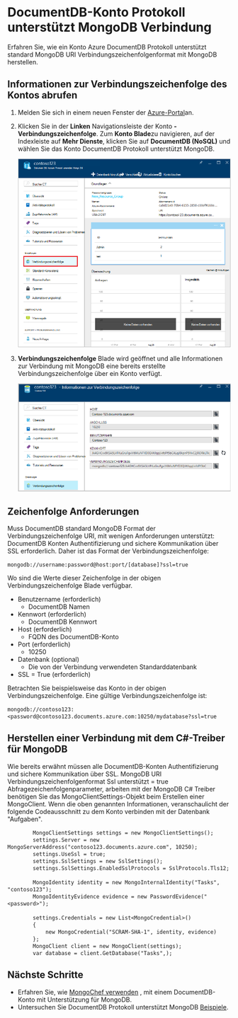 <properties 
    pageTitle="Ein DocumentDB Konto Protokoll unterstützt MongoDB | Microsoft Azure" 
    description="Erfahren Sie, wie ein Konto DocumentDB Protokoll unterstützt jetzt verfügbar für Vorschau MongoDB herstellen. Verbinden Sie die MongoDB-Verbindungszeichenfolge." 
    keywords="MongoDB-Verbindungszeichenfolge"
    services="documentdb" 
    authors="AndrewHoh" 
    manager="jhubbard" 
    editor="" 
    documentationCenter=""/>

<tags 
    ms.service="documentdb" 
    ms.workload="data-services" 
    ms.tgt_pltfrm="na" 
    ms.devlang="na" 
    ms.topic="article" 
    ms.date="08/23/2016" 
    ms.author="anhoh"/>

# <a name="how-to-connect-to-a-documentdb-account-with-protocol-support-for-mongodb"></a>DocumentDB-Konto Protokoll unterstützt MongoDB Verbindung

Erfahren Sie, wie ein Konto Azure DocumentDB Protokoll unterstützt standard MongoDB URI Verbindungszeichenfolgenformat mit MongoDB herstellen.  

## <a name="get-the-accounts-connection-string-information"></a>Informationen zur Verbindungszeichenfolge des Kontos abrufen

1. Melden Sie sich in einem neuen Fenster der [Azure-Portal](https://portal.azure.com)an.
2. Klicken Sie in der **Linken** Navigationsleiste der Konto **-Verbindungszeichenfolge**. Zum **Konto Blade**zu navigieren, auf der Indexleiste auf **Mehr Dienste**, klicken Sie auf **DocumentDB (NoSQL)** und wählen Sie das Konto DocumentDB Protokoll unterstützt MongoDB.

    ![Screenshot des alle Blades](./media/documentdb-connect-mongodb-account/SettingsBlade.png)

3. **Verbindungszeichenfolge** Blade wird geöffnet und alle Informationen zur Verbindung mit MongoDB eine bereits erstellte Verbindungszeichenfolge über ein Konto verfügt.

    ![Screenshot des Connection String Blades](./media/documentdb-connect-mongodb-account/ConnectionStringBlade.png)

## <a name="connection-string-requirements"></a>Zeichenfolge Anforderungen

Muss DocumentDB standard MongoDB Format der Verbindungszeichenfolge URI, mit wenigen Anforderungen unterstützt: DocumentDB Konten Authentifizierung und sichere Kommunikation über SSL erforderlich.  Daher ist das Format der Verbindungszeichenfolge:

    mongodb://username:password@host:port/[database]?ssl=true

Wo sind die Werte dieser Zeichenfolge in der obigen Verbindungszeichenfolge Blade verfügbar.

- Benutzername (erforderlich)
    - DocumentDB Namen
- Kennwort (erforderlich)
    - DocumentDB Kennwort
- Host (erforderlich)
    - FQDN des DocumentDB-Konto
- Port (erforderlich)
    - 10250
- Datenbank (optional)
    - Die von der Verbindung verwendeten Standarddatenbank
- SSL = True (erforderlich)

Betrachten Sie beispielsweise das Konto in der obigen Verbindungszeichenfolge.  Eine gültige Verbindungszeichenfolge ist:
    
    mongodb://contoso123:<password@contoso123.documents.azure.com:10250/mydatabase?ssl=true

## <a name="connecting-with-the-c-driver-for-mongodb"></a>Herstellen einer Verbindung mit dem C#-Treiber für MongoDB
Wie bereits erwähnt müssen alle DocumentDB-Konten Authentifizierung und sichere Kommunikation über SSL. MongoDB URI Verbindungszeichenfolgenformat Ssl unterstützt = true Abfragezeichenfolgenparameter, arbeiten mit der MongoDB C# Treiber benötigen Sie das MongoClientSettings-Objekt beim Erstellen einer MongoClient.  Wenn die oben genannten Informationen, veranschaulicht der folgende Codeausschnitt zu dem Konto verbinden mit der Datenbank "Aufgaben".

            MongoClientSettings settings = new MongoClientSettings();
            settings.Server = new MongoServerAddress("contoso123.documents.azure.com", 10250);
            settings.UseSsl = true;
            settings.SslSettings = new SslSettings();
            settings.SslSettings.EnabledSslProtocols = SslProtocols.Tls12;

            MongoIdentity identity = new MongoInternalIdentity("Tasks", "contoso123");
            MongoIdentityEvidence evidence = new PasswordEvidence("<password>");

            settings.Credentials = new List<MongoCredential>()
            {
                new MongoCredential("SCRAM-SHA-1", identity, evidence)
            };
            MongoClient client = new MongoClient(settings);
            var database = client.GetDatabase("Tasks",);
    

## <a name="next-steps"></a>Nächste Schritte


- Erfahren Sie, wie [MongoChef verwenden](documentdb-mongodb-mongochef.md) , mit einem DocumentDB-Konto mit Unterstützung für MongoDB.
- Untersuchen Sie DocumentDB Protokoll unterstützt MongoDB [Beispiele](documentdb-mongodb-samples.md).

 
